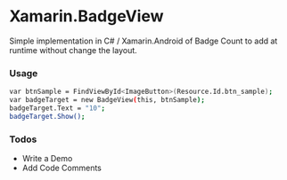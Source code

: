 # Xamarin.BadgeView

Simple implementation in C# / Xamarin.Android of Badge Count to add at runtime without change the layout.

### Usage

```sh
var btnSample = FindViewById<ImageButton>(Resource.Id.btn_sample);
var badgeTarget = new BadgeView(this, btnSample);
badgeTarget.Text = "10";
badgeTarget.Show();
```

### Todos

 - Write a Demo
 - Add Code Comments
